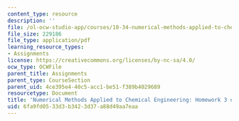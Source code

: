 ```yaml
---
content_type: resource
description: ''
file: /ol-ocw-studio-app/courses/10-34-numerical-methods-applied-to-chemical-engineering-fall-2015/6fa9fd0533d3b3423d37a88d49aa7eaa_MIT10_34F15_Homework3.pdf
file_size: 229186
file_type: application/pdf
learning_resource_types:
- Assignments
license: https://creativecommons.org/licenses/by-nc-sa/4.0/
ocw_type: OCWFile
parent_title: Assignments
parent_type: CourseSection
parent_uid: 4ce395e4-40c5-acc1-be51-f389b4029689
resourcetype: Document
title: 'Numerical Methods Applied to Chemical Engineering: Homework 3 on Optimization'
uid: 6fa9fd05-33d3-b342-3d37-a88d49aa7eaa
---
```

